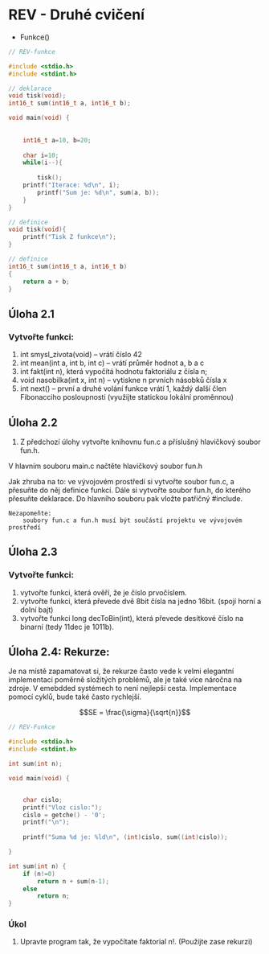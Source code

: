 # REV - Druhé cvičení
- Funkce()
```c
// REV-funkce

#include <stdio.h>
#include <stdint.h>

// deklarace
void tisk(void);
int16_t sum(int16_t a, int16_t b);

void main(void) {
    
    
    int16_t a=10, b=20;
    
    char i=10;
    while(i--){
    	
        tisk();
	printf("Iterace: %d\n", i);
        printf("Sum je: %d\n", sum(a, b)); 
    }
}

// definice
void tisk(void){
    printf("Tisk Z funkce\n");
}

// definice
int16_t sum(int16_t a, int16_t b)
{
    return a + b;
}
```

## Úloha 2.1

### Vytvořte funkci: 
  1) int smysl_zivota(void) – vrátí číslo 42
  2) int mean(int a, int b, int c) – vrátí průměr hodnot a, b a c
  3) int fakt(int n), která vypočítá hodnotu faktoriálu z čísla n;
  4) void nasobilka(int x, int n) – vytiskne n prvních násobků čísla x
  5) int next() – první a druhé volání funkce vrátí 1, každý další člen Fibonacciho posloupnosti (využijte statickou lokální proměnnou)


## Úloha 2.2

1) Z předchozí úlohy vytvořte knihovnu fun.c a příslušný hlavičkový soubor fun.h.

  V hlavním souboru main.c načtěte hlavičkový soubor fun.h

Jak zhruba na to: ve vývojovém prostředí si vytvořte soubor fun.c, a přesuňte do něj definice funkcí. Dále si vytvořte soubor            fun.h, do kterého přesuňte deklarace. Do hlavního souboru pak vložte patřičný #include.
```
Nezapomeňte:
    soubory fun.c a fun.h musí být součástí projektu ve vývojovém prostředí
```

## Úloha 2.3

### Vytvořte funkci: 
  1) vytvořte funkci, která ověří, že je číslo prvočíslem.
  2) vytvořte funkci, která převede dvě 8bit čísla na jedno 16bit. (spojí horní a dolní bajt)
  3) vytvořte funkci long decToBin(int), která převede desítkové číslo na binarní (tedy 11dec je 1011b).


## Úloha 2.4: Rekurze:
Je na místě zapamatovat si, že rekurze často vede k velmi elegantní implementaci poměrně složitých problémů, ale je také více náročna na zdroje. V emebdded systémech to není nejlepší cesta. Implementace pomocí cyklů, bude také často rychlejší.

```math
SE = \frac{\sigma}{\sqrt{n}}
```

```c
// REV-Funkce

#include <stdio.h>
#include <stdint.h>

int sum(int n);

void main(void) {


    char cislo;
    printf("Vloz cislo:");
    cislo = getche() - '0';
    printf("\n");
        
    printf("Suma %d je: %ld\n", (int)cislo, sum((int)cislo));

}

int sum(int n) {
    if (n!=0)
        return n + sum(n-1);
    else
        return n;
}
```
### Úkol
  1) Upravte program tak, že vypočítate faktorial n!. (Použijte zase rekurzi)
